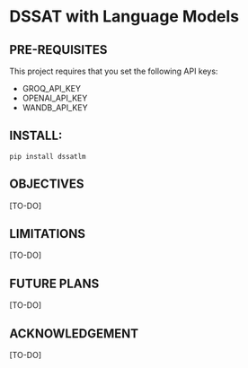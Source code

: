 # DSSAT with Language Models


## PRE-REQUISITES

This project requires that you set the following API keys:

* GROQ_API_KEY
* OPENAI_API_KEY
* WANDB_API_KEY


## INSTALL:
```
pip install dssatlm
```

## OBJECTIVES
[TO-DO]

## LIMITATIONS
[TO-DO]

## FUTURE PLANS
[TO-DO]

## ACKNOWLEDGEMENT
[TO-DO]


